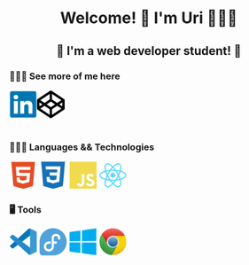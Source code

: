 <h1 align="center">Welcome! 💝 I'm Uri 👩🏼‍💻</h1>

<!-- 
<p align="center">
	<a href="/">Caso deseje ver a versão em PT-BR, clique aqui</a>
</p>
-->

<h2 align="center">🦋 I'm a web developer student! 🦋</h2>

<h3 align="left">👩🏼‍🎨 See more of me here</h3>

<p align="left">
  
  <a href="https://www.linkedin.com/in/uriuriuri/" ><img align="left" src="https://raw.githubusercontent.com/devicons/devicon/1119b9f84c0290e0f0b38982099a2bd027a48bf1/icons/linkedin/linkedin-original.svg" width=50 title="LinkedIn" alt="LinkedIn Logo" /> </a>
  
  <a href="https://codepen.io/uributterfly"><img src="https://raw.githubusercontent.com/devicons/devicon/1119b9f84c0290e0f0b38982099a2bd027a48bf1/icons/codepen/codepen-plain.svg" width=50 title="CodePen, where I post some small code I would'nt post in GitHub" alt="codepen logo" />
  </a>
  
</p>

#

<h3 align="left">👩🏼‍🏫 Languages && Technologies</h3>

<p align="left">
  <img src="https://raw.githubusercontent.com/devicons/devicon/1119b9f84c0290e0f0b38982099a2bd027a48bf1/icons/html5/html5-plain.svg" width=50 title="HTML5" alt="HTML five Logo orange" />
  <img src="https://raw.githubusercontent.com/devicons/devicon/1119b9f84c0290e0f0b38982099a2bd027a48bf1/icons/css3/css3-plain.svg" width=50 title="CSS3" alt="CSS three logo blue" />
  <img src="https://raw.githubusercontent.com/devicons/devicon/1119b9f84c0290e0f0b38982099a2bd027a48bf1/icons/javascript/javascript-plain.svg" width=50 title="JavaScript" alt="JavaScript logo yellow JS" />
  <img src="https://raw.githubusercontent.com/devicons/devicon/1119b9f84c0290e0f0b38982099a2bd027a48bf1/icons/react/react-original.svg" width=50 title="JavaScript: React.js" alt="React blue logo" />
</p>

<h3 align="left">🖥️ Tools</h3>

<p align="left">
  <img src="https://raw.githubusercontent.com/devicons/devicon/1119b9f84c0290e0f0b38982099a2bd027a48bf1/icons/vscode/vscode-original.svg" width=50 title="Visual Studio Code" alt="new visual studio code logo" />
  <img src="https://raw.githubusercontent.com/devicons/devicon/1119b9f84c0290e0f0b38982099a2bd027a48bf1/icons/fedora/fedora-plain.svg" width=50 title="Fedora Linux" alt="Fedora Linux logo" />
  <img src="https://raw.githubusercontent.com/devicons/devicon/1119b9f84c0290e0f0b38982099a2bd027a48bf1/icons/windows8/windows8-original.svg" width=50 title="Microsoft Windows 10" alt="Windows 8 logo that microsoft reused in 8.1 and 10" />
  <img src="https://raw.githubusercontent.com/devicons/devicon/1119b9f84c0290e0f0b38982099a2bd027a48bf1/icons/chrome/chrome-original.svg" width=50 title="Google Chrome Browser" />
</p>
